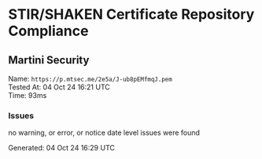 # STIR/SHAKEN Certificate Repository Compliance

## Martini Security

Name: `https://p.mtsec.me/2e5a/J-ub8pEMfmqJ.pem`\
Tested At: 04 Oct 24 16:21 UTC\
Time: 93ms

### Issues

no warning, or error, or notice date level issues were found

Generated: 04 Oct 24 16:29 UTC